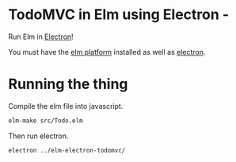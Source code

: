 # TodoMVC in Elm using Electron - 

Run Elm in [Electron](http://electron.atom.io/)!

You must have the [elm platform](http://elm-lang.org/install) installed as well as [electron](http://electron.atom.io/).

# Running the thing
Compile the elm file into javascript. 
```bash
elm-make src/Todo.elm
```

Then run electron.
```bash
electron ../elm-electron-todomvc/
```



